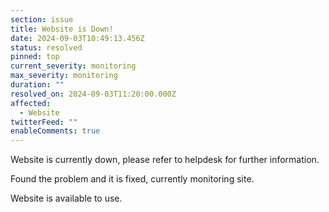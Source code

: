 ```yaml
---
section: issue
title: Website is Down!
date: 2024-09-03T10:49:13.456Z
status: resolved
pinned: top
current_severity: monitoring
max_severity: monitoring
duration: ""
resolved_on: 2024-09-03T11:20:00.000Z
affected:
  - Website
twitterFeed: ""
enableComments: true
---
```

W﻿ebsite is currently down, please refer to helpdesk for further information.

F﻿ound the problem and it is fixed, currently monitoring site.

W﻿ebsite is available to use.